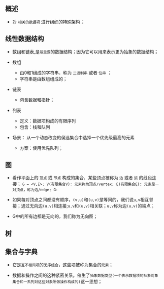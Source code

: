 ## 概述

* 对 `相关的数据项` 进行组织的特殊架构；

## 线性数据结构

* 数组和链表,是`最重要`的数据结构；因为它可以用来表示更为抽象的数据结构；

* 数组
  + 由0和1组成的字符串，称为 `二进制串` 或者 `位串` ；
  + 字符串是由数组组成的；

* 链表
  + 包含数据和指针；

* 列表
  + 定义：数据项构成的有限序列
  + 包含：栈和队列

* 场景： 从一个动态改变的侯选集合中选择一个优先级最高的元素
  + 方案：使用优先队列；

## 图

* 看作平面上的 `顶点` 或 `节点` 构成的集合，某些顶点被称为 `边` 或者 `弧` 的线段连接；
  `G = <V,E>; V(有限集合V): 元素称为顶点/vertex; E(有限集合E): 元素是一对顶点，称为边/edge; G: `

* 如果每对顶点之间都没有顺序，`(v,u)`和`(u,v)`是等同的，我们说`u,v`相互邻接；通过无向边`(u,v)`相连接;`u,v`和`(u,v)`相关联；`u,v`称为边`(u,v)`的端点；

* G中的所有边都是无向的，我们称为无向图；

## 树

## 集合与字典

* 它是`互不相同项`的`无序组合`，这些项被称为集合的`元素`；

* 数据和操作之间的这种紧密关系，催生了`抽象数据类型(一个表示数据项的抽象对象集合和一系列对这些对象所做操作构成的)`这一思想；
